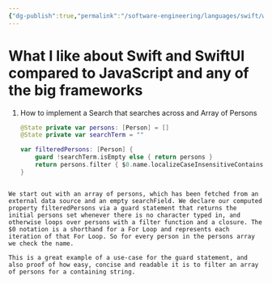 ```yaml
---
{"dg-publish":true,"permalink":"/software-engineering/languages/swift/what-i-like-about-swift-and-swift-ui-compared-to-java-script-and-any-of-the-big-frameworks/","tags":["code/swift"],"created":"2023-09-30T19:11:39.652-05:00","updated":"2023-09-30T19:34:00.112-05:00"}
---
```


# What I like about Swift and SwiftUI compared to JavaScript and any of the big frameworks

1. How to implement a Search that searches across and Array of Persons
   ```Swift
   @State private var persons: [Person] = []
   @State private var searchTerm = ""

   var filteredPersons: [Person] {
	   guard !searchTerm.isEmpty else { return persons }
	   return persons.filter { $0.name.localizeCaseInsensitiveContains(searchTerm) }
   }
```

We start out with an array of persons, which has been fetched from an external data source and an empty searchField. We declare our computed property filteredPersons via a guard statement that returns the initial persons set whenever there is no character typed in, and otherwise loops over persons with a filter function and a closure. The $0 notation is a shorthand for a For Loop and represents each iteration of that For Loop. So for every person in the persons array we check the name.

This is a great example of a use-case for the guard statement, and also proof of how easy, concise and readable it is to filter an array of persons for a containing string.
